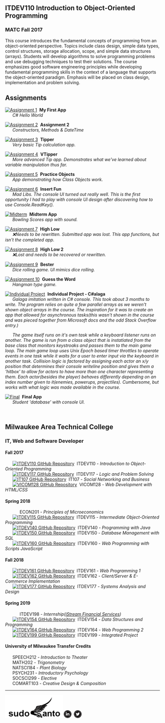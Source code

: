 ITDEV110 Introduction to Object-Oriented Programming
------
### MATC Fall 2017

This course introduces the fundamental concepts of programming from an object-oriented perspective.  Topics include class design, simple data types, control structures, storage allocation, scope, and simple data structures (arrays).  Students will develop algorithms to solve programming problems and use debugging techniques to test their solutions.  The course emphasizes good software engineering principles while developing fundamental programming skills in the context of a language that supports the object-oriented paradigm.  Emphasis will be placed on class design, implementation and problem solving.

Assignments
------
[<img src="https://github.com/favicon.ico" alt="Assignment 1" width="18" height="18">](https://github.com/sudoSanto/ITDEV110-Intro-to-Object-Oriented-Programming/tree/master/dalsanto_MyFirstApp "Assignment 1")&nbsp;
**My First App**\
&nbsp;&nbsp;&nbsp;&nbsp;&nbsp;&nbsp;*C# Hello World*

[<img src="https://github.com/favicon.ico" alt="Assignment 2" width="18" height="18">](https://github.com/sudoSanto/ITDEV110-Intro-to-Object-Oriented-Programming/tree/master/dalsanto_Assignment2 "Assignment 2")&nbsp;
**Assignment 2**\
&nbsp;&nbsp;&nbsp;&nbsp;&nbsp;&nbsp;*Constructors, Methods & DateTime*

[<img src="https://github.com/favicon.ico" alt="Assignment 3" width="18" height="18">](https://github.com/sudoSanto/ITDEV110-Intro-to-Object-Oriented-Programming/tree/master/dalsanto_Tipper "Assignment 3")&nbsp;
**Tipper**\
&nbsp;&nbsp;&nbsp;&nbsp;&nbsp;&nbsp;*Very basic Tip calculation app.*

[<img src="https://github.com/favicon.ico" alt="Assignment 4" width="18" height="18">](https://github.com/sudoSanto/ITDEV110-Intro-to-Object-Oriented-Programming/tree/master/dalsanto_VTipper "Assignment 4")&nbsp;
**VTipper**\
&nbsp;&nbsp;&nbsp;&nbsp;&nbsp;&nbsp;*More advanced Tip app.  Demonstrates what we've learned about variable manipulation thus far.*

[<img src="https://github.com/favicon.ico" alt="Assignment 5" width="18" height="18">](https://github.com/sudoSanto/ITDEV110-Intro-to-Object-Oriented-Programming/tree/master/dalsanto_PracticeObjects "Assignment 5")&nbsp;
**Practice Objects**\
&nbsp;&nbsp;&nbsp;&nbsp;&nbsp;&nbsp;*App demonstrating how Class Objects work.*

[<img src="https://github.com/favicon.ico" alt="Assignment 6" width="18" height="18">](https://github.com/sudoSanto/ITDEV110-Intro-to-Object-Oriented-Programming/tree/master/dalsanto_InsertFunOO "Assignment 6")&nbsp;
**Insert Fun**\
&nbsp;&nbsp;&nbsp;&nbsp;&nbsp;&nbsp;*Mad Libs.  The console UI turned out really well.  This is the first opportunity I had to play with console UI design after discovering how to use Console.ReadKey().*

[<img src="https://github.com/favicon.ico" alt="Midterm" width="18" height="18">](https://github.com/sudoSanto/ITDEV110-Intro-to-Object-Oriented-Programming/tree/master/dalsanto_MidTerm "Midterm")&nbsp;
**Midterm App**\
&nbsp;&nbsp;&nbsp;&nbsp;&nbsp;&nbsp;*Bowling Scores app with sound.*

[<img src="https://github.com/favicon.ico" alt="Assignment 7" width="18" height="18">](https://github.com/sudoSanto/ITDEV110-Intro-to-Object-Oriented-Programming/tree/master/dalsanto_HighLow "Assignment 7")&nbsp;
**High Low**\
&nbsp;&nbsp;&nbsp;&nbsp;&nbsp;&nbsp;*:x:Needs to be rewritten.  Submitted app was lost.  This app functions, but isn't the completed app.*

[<img src="https://github.com/favicon.ico" alt="Assignment 8" width="18" height="18">](https://github.com/sudoSanto/ITDEV110-Intro-to-Object-Oriented-Programming/tree/master/dalsanto_HighLow2 "Assignment 8")&nbsp;
**High Low 2**\
&nbsp;&nbsp;&nbsp;&nbsp;&nbsp;&nbsp;*:x:Lost and needs to be recovered or rewritten.*

[<img src="https://github.com/favicon.ico" alt="Assignment 9" width="18" height="18">](https://github.com/sudoSanto/ITDEV110-Intro-to-Object-Oriented-Programming/tree/master/dalsanto_Bester "Assignment 9")&nbsp;
**Bester**\
&nbsp;&nbsp;&nbsp;&nbsp;&nbsp;&nbsp;*Dice rolling game.  UI mimics dice rolling.*

[<img src="https://github.com/favicon.ico" alt="Assignment 10" width="18" height="18">](https://github.com/sudoSanto/ITDEV110-Intro-to-Object-Oriented-Programming/tree/master/dalsanto_GuessTheWord "Assignment 10")&nbsp;
**Guess the Word**\
&nbsp;&nbsp;&nbsp;&nbsp;&nbsp;&nbsp;*Hangman type game.*

[<img src="https://github.com/favicon.ico" alt="Individual Project" width="18" height="18">](https://github.com/sudoSanto/ITDEV110-Intro-to-Object-Oriented-Programming/tree/master/dalsanto_cSHARPalaga "Individual Project")&nbsp;
**Individual Project - C#alaga**\
&nbsp;&nbsp;&nbsp;&nbsp;&nbsp;&nbsp;*Galaga imitation written in C# console.  This took about 3 months to write.  The program relies on quite a few parallel arrays as we weren't shown object arrays in the course.  The inspiration for it was to create an app that allowed for asynchronous tasks(this wasn't shown in the course and was pieced together from Microsoft docs and the odd Stack Overflow entry.)*

&nbsp;&nbsp;&nbsp;&nbsp;&nbsp;&nbsp;*The game itself runs on it's own task while a keyboard listener runs on another.  The game is run from a class object that is instatiated from the base class that monitors keystroaks and passes them to the main game loop.  The main game loop uses Unix Epoch based timer throttles to operate events in one task while it waits for a user to enter input via the keyboard in another task.  Collision logic is factored by assigning each actor an x/y position that determines their console writeline position and gives them a 'hitbox' to allow for actors to have more than one character representing them.  Each actor(besides the player) behaves differently depending on an index number given to it(enemies, powerups, projectiles).  Cumbersome, but works with what logic was made available in the course.*

[<img src="https://github.com/favicon.ico" alt="Final" width="18" height="18">](https://github.com/sudoSanto/ITDEV110-Intro-to-Object-Oriented-Programming/tree/master/dalsanto_FinalExam "Final")&nbsp;
**Final App**\
&nbsp;&nbsp;&nbsp;&nbsp;&nbsp;&nbsp;*Student 'database' with console UI.*

<br/>

Milwaukee Area Technical College
------
### IT, Web and Software Developer
#### Fall 2017
&nbsp;&nbsp;&nbsp;&nbsp;&nbsp;&nbsp;[<img src="https://github.com/favicon.ico" alt="ITDEV110 GitHub Repository" width="18" height="18">](https://github.com/sudoSanto/ITDEV110-Intro-to-Object-Oriented-Programming "ITDEV110 GitHub Repository")&nbsp;
ITDEV110 - *Introduction to Object-Oriented Programming*\
&nbsp;&nbsp;&nbsp;&nbsp;&nbsp;&nbsp;[<img src="https://github.com/favicon.ico" alt="ITDEV117 GitHub Repository" width="18" height="18">](https://github.com/sudoSanto/ITDEV117-Logic-and-Problem-Solving "ITDEV117 GitHub Repository")&nbsp;
ITDEV117 - *Logic and Problem Solving*\
&nbsp;&nbsp;&nbsp;&nbsp;&nbsp;&nbsp;[<img src="https://github.com/favicon.ico" alt="IT107 GitHub Repository" width="18" height="18">](https://github.com/sudoSanto/IT107-Social-Networking-and-Business "IT107 GitHub Repository")&nbsp;
IT107 - *Social Networking and Business*\
&nbsp;&nbsp;&nbsp;&nbsp;&nbsp;&nbsp;[<img src="https://github.com/favicon.ico" alt="VICOM128 GitHub Repository" width="18" height="18">](https://github.com/sudoSanto/VICOM128-Web-Development-with-HTML-CSS "VICOM128 GitHub Repository")&nbsp;
VICOM128 - *Web Development with HTML/CSS*

#### Spring 2018
&nbsp;&nbsp;&nbsp;&nbsp;&nbsp;&nbsp;&nbsp;&nbsp;&nbsp;&nbsp;&nbsp;&nbsp;ECON201 - *Principles of Microeconomics*\
&nbsp;&nbsp;&nbsp;&nbsp;&nbsp;&nbsp;[<img src="https://github.com/favicon.ico" alt="ITDEV115 GitHub Repository" width="18" height="18">](https://github.com/sudoSanto/ITDEV115-Intermediate-Object-Oriented-Programming "ITDEV115 GitHub Repository")&nbsp;
ITDEV115 - *Intermediate Object-Oriented Programming*\
&nbsp;&nbsp;&nbsp;&nbsp;&nbsp;&nbsp;[<img src="https://github.com/favicon.ico" alt="ITDEV140 GitHub Repository" width="18" height="18">](https://github.com/sudoSanto/ITDEV140-Programming-with-Java "ITDEV140 GitHub Repository")&nbsp;
ITDEV140 - *Programming with Java*\
&nbsp;&nbsp;&nbsp;&nbsp;&nbsp;&nbsp;[<img src="https://github.com/favicon.ico" alt="ITDEV150 GitHub Repository" width="18" height="18">](https://github.com/sudoSanto/ITDEV150-Database-Management-with-SQL "ITDEV150 GitHub Repository")&nbsp;
ITDEV150 - *Database Management with SQL*\
&nbsp;&nbsp;&nbsp;&nbsp;&nbsp;&nbsp;[<img src="https://github.com/favicon.ico" alt="ITDEV160 GitHub Repository" width="18" height="18">](https://github.com/sudoSanto/ITDEV160-Web-Programming-With-Scripts-JavaScript "ITDEV160 GitHub Repository")&nbsp;
ITDEV160 - *Web Programming with Scripts JavaScript*

#### Fall 2018
&nbsp;&nbsp;&nbsp;&nbsp;&nbsp;&nbsp;[<img src="https://github.com/favicon.ico" alt="ITDEV161 GitHub Repository" width="18" height="18">](https://github.com/sudoSanto/ITDEV161-Web-Programming-1 "ITDEV161 GitHub Repository")&nbsp;
ITDEV161 - *Web Programming 1*\
&nbsp;&nbsp;&nbsp;&nbsp;&nbsp;&nbsp;[<img src="https://github.com/favicon.ico" alt="ITDEV162 GitHub Repository" width="18" height="18">](https://github.com/sudoSanto/ITDEV162-Client-Server-and-E-Commerce-Implementation "ITDEV162 GitHub Repository")&nbsp;
ITDEV162 - *Client/Server & E-Commerce Implementation*\
&nbsp;&nbsp;&nbsp;&nbsp;&nbsp;&nbsp;[<img src="https://github.com/favicon.ico" alt="ITDEV177 GitHub Repository" width="18" height="18">](https://github.com/sudoSanto/ITDEV177-Systems-Analysis-and-Design "ITDEV177 GitHub Repository")&nbsp;
ITDEV177 - *Systems Analysis and Design*

#### Spring 2019
&nbsp;&nbsp;&nbsp;&nbsp;&nbsp;&nbsp;&nbsp;&nbsp;&nbsp;&nbsp;&nbsp;&nbsp;ITDEV198 - *Internship([iStream Financial Services](https://www.istreamfs.com/ "iStream Financial Services"))*\
&nbsp;&nbsp;&nbsp;&nbsp;&nbsp;&nbsp;[<img src="https://github.com/favicon.ico" alt="ITDEV154 GitHub Repository" width="18" height="18">](https://github.com/sudoSanto/ITDEV154-Data-Structures-and-Programming "ITDEV154 GitHub Repository")&nbsp;
ITDEV154 - *Data Structures and Programming*\
&nbsp;&nbsp;&nbsp;&nbsp;&nbsp;&nbsp;[<img src="https://github.com/favicon.ico" alt="ITDEV164 GitHub Repository" width="18" height="18">](https://github.com/sudoSanto/ITDEV164-Web-Programming-2 "ITDEV164 GitHub Repository")&nbsp;
ITDEV164 - *Web Programming 2*\
&nbsp;&nbsp;&nbsp;&nbsp;&nbsp;&nbsp;[<img src="https://github.com/favicon.ico" alt="ITDEV199 GitHub Repository" width="18" height="18">](https://github.com/sudoSanto/ITDEV199-Integrated-Project "ITDEV199 GitHub Repository")&nbsp;
ITDEV199 - *Integrated Project*

#### University of Milwaukee Transfer Credits
&nbsp;&nbsp;&nbsp;&nbsp;&nbsp;&nbsp;SPEECH212 - *Introduction to Theater*\
&nbsp;&nbsp;&nbsp;&nbsp;&nbsp;&nbsp;MATH202 - *Trigonometry*\
&nbsp;&nbsp;&nbsp;&nbsp;&nbsp;&nbsp;NATSCI184 - *Plant Biology*\
&nbsp;&nbsp;&nbsp;&nbsp;&nbsp;&nbsp;PSYCH231 - *Introductory Psychology*\
&nbsp;&nbsp;&nbsp;&nbsp;&nbsp;&nbsp;SOCSCI299 - *Elective*\
&nbsp;&nbsp;&nbsp;&nbsp;&nbsp;&nbsp;COMART103 - *Creative Design & Composition*

---
[<img src="https://github.com/sudoSanto/sudoSantoMedia/blob/master/sudoSantoLogoFull.png" alt="Portfolio" height="75">](https://sudosanto.github.io/ "Portfolio")
[<img src="https://github.com/sudoSanto/sudoSantoMedia/blob/master/linkedInIconL.png" alt="LinkedIn" width="25" height="25">](https://www.linkedin.com/in/matthew-j-dalsanto/ "LinkedIn")&nbsp;
[<img src="https://github.com/sudoSanto/sudoSantoMedia/blob/master/twitterIconL.png" alt="@sudoSanto" width="25" height="25">](https://twitter.com/sudoSanto "@sudoSanto")&nbsp;
